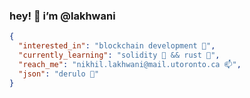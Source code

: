 <h3> hey! 👋 i’m @lakhwani  </h3>	

```json
{
  "interested_in": "blockchain development 🚜",
  "currently_learning": "solidity 💎 && rust 🚧",
  "reach_me": "nikhil.lakhwani@mail.utoronto.ca 📫",
  "json": "derulo 🎹"
}
```
<!---
nikhilnlakhwani/nikhilnlakhwani is a ✨ special ✨ repository because its `README.md` (this file) appears on your GitHub profile.
You can click the Preview link to take a look at your changes.
- - 👋 hey! i’m @nikhilnlakhwani
- - 👀 i’m into cryptocurrency & blockchain technology! 
- - 🌱 i’m currently learning algorithmic trading
- - 💞️ i’m looking to collaborate on ML & AI projects
- - 📫 how to reach me: nikhilnlakhwani@gmail.com
--->
